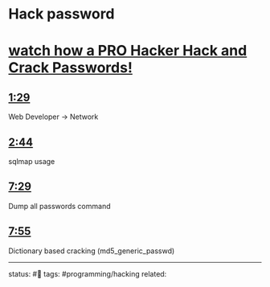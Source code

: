 # Hack password
<!-- Generated by <a href="https://www.yinote.co/#installation">YiNote</a> -->

# [watch how a PRO Hacker Hack and Crack Passwords!](https://www.youtube.com/watch?v=WXQDruIyPGE)

## [1:29](https://www.youtube.com/watch?v=WXQDruIyPGE&t=89)

Web Developer -> Network

## [2:44](https://www.youtube.com/watch?v=WXQDruIyPGE&t=164)

sqlmap usage

## [7:29](https://www.youtube.com/watch?v=WXQDruIyPGE&t=449)

Dump all passwords command

## [7:55](https://www.youtube.com/watch?v=WXQDruIyPGE&t=475)

Dictionary based cracking (md5_generic_passwd)



---
status: #🌲
tags: #programming/hacking 
related: 